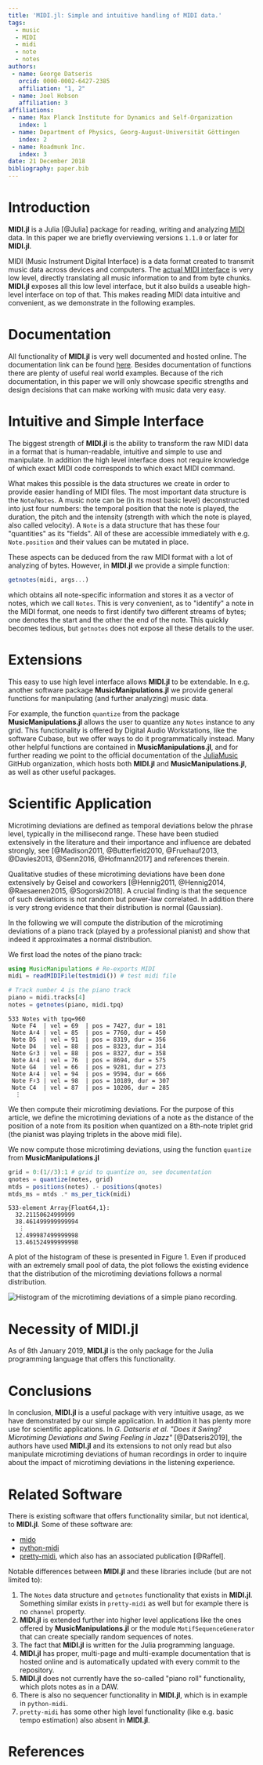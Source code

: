 ```yaml
---
title: 'MIDI.jl: Simple and intuitive handling of MIDI data.'
tags:
  - music
  - MIDI
  - midi
  - note
  - notes
authors:
 - name: George Datseris
   orcid: 0000-0002-6427-2385
   affiliation: "1, 2"
 - name: Joel Hobson
   affiliation: 3
affiliations:
 - name: Max Planck Institute for Dynamics and Self-Organization
   index: 1
 - name: Department of Physics, Georg-August-Universität Göttingen
   index: 2
 - name: Roadmunk Inc.
   index: 3
date: 21 December 2018
bibliography: paper.bib
---
```



# Introduction
**MIDI.jl** is a Julia [@Julia] package for reading, writing and analyzing [MIDI](https://www.midi.org/specifications) data. In this paper we are briefly overviewing versions `1.1.0` or later for **MIDI.jl**.

MIDI (Music Instrument Digital Interface) is a data format created to transmit music data across devices and computers. The [actual MIDI interface](https://www.midi.org/specifications) is very low level, directly translating all music information to and from byte chunks.
**MIDI.jl** exposes all this low level interface, but it also builds a useable high-level interface on top of that. This makes reading MIDI data intuitive and convenient, as we demonstrate in the following examples.

# Documentation
All functionality of **MIDI.jl** is very well documented and hosted online. The documentation link can be found [here](https://juliamusic.github.io/JuliaMusic_documentation.jl/latest/).
Besides documentation of functions there are plenty of useful real world examples.
Because of the rich documentation, in this paper we will only showcase specific strengths and design decisions that can make working with music data very easy.

# Intuitive and Simple Interface
The biggest strength of **MIDI.jl** is the ability to transform the raw MIDI data in a format that is human-readable, intuitive and simple to use and manipulate. In addition the high level interface does not require knowledge of which exact MIDI code corresponds to which exact MIDI command.

What makes this possible is the data structures we create in order to provide easier handling of MIDI files. The most important data structure is the `Note`/`Notes`. A music note can be (in its most basic level) deconstructed into just four numbers: the temporal position that the note is played, the duration, the pitch and the intensity (strength with which the note is played, also called velocity). A `Note` is a data structure that has these four "quantities" as its "fields". All of these are accessible immediately with e.g. `Note.position` and their values can be mutated in place.

These aspects can be deduced from the raw MIDI format with a lot of analyzing of bytes. However, in **MIDI.jl** we provide a simple function:
```julia
getnotes(midi, args...)
```
which obtains all note-specific information and stores it as a vector of notes, which we call `Notes`. This is very convenient, as to "identify" a note in the MIDI format, one needs to first identify two different streams of bytes; one denotes the start and the other the end of the note. This quickly becomes tedious, but `getnotes` does not expose all these details to the user.

# Extensions
This easy to use high level interface allows **MIDI.jl** to be extendable. In e.g. another software package **MusicManipulations.jl** we provide general functions for manipulating (and further analyzing) music data.

For example, the function `quantize` from the package **MusicManipulations.jl** allows the user to quantize any `Notes` instance to any grid. This functionality is offered by Digital Audio Workstations, like the software Cubase, but we offer ways to do it programmatically instead. Many other helpful functions are contained in **MusicManipulations.jl**, and for further reading we point to the official documentation of the [JuliaMusic](https://juliamusic.github.io/JuliaMusic_documentation.jl/latest/) GitHub organization, which hosts both **MIDI.jl** and **MusicManipulations.jl**, as well as other useful packages.


# Scientific Application
Microtiming deviations are defined as temporal deviations below the phrase level, typically in the millisecond range. These have been studied extensively in the literature and their importance and influence are debated strongly, see  [@Madison2011, @Butterfield2010, @Fruehauf2013, @Davies2013, @Senn2016, @Hofmann2017] and references therein.

Qualitative studies of these microtiming deviations have been done extensively by Geisel and coworkers [@Hennig2011, @Hennig2014, @Raesaenen2015, @Sogorski2018]. A crucial finding is that the sequence of such deviations is not random but power-law correlated. In addition there is very strong evidence that their distribution is normal (Gaussian).

In the following we will compute the distribution of the microtiming deviations of a piano track (played by a professional pianist) and show that indeed it approximates a normal distribution.

We first load the notes of the piano track:
```julia
using MusicManipulations # Re-exports MIDI
midi = readMIDIFile(testmidi()) # test midi file

# Track number 4 is the piano track
piano = midi.tracks[4]
notes = getnotes(piano, midi.tpq)
```
```
533 Notes with tpq=960
 Note F4  | vel = 69  | pos = 7427, dur = 181
 Note A♯4 | vel = 85  | pos = 7760, dur = 450
 Note D5  | vel = 91  | pos = 8319, dur = 356
 Note D4  | vel = 88  | pos = 8323, dur = 314
 Note G♯3 | vel = 88  | pos = 8327, dur = 358
 Note A♯4 | vel = 76  | pos = 8694, dur = 575
 Note G4  | vel = 66  | pos = 9281, dur = 273
 Note A♯4 | vel = 94  | pos = 9594, dur = 666
 Note F♯3 | vel = 98  | pos = 10189, dur = 307
 Note C4  | vel = 87  | pos = 10206, dur = 285
  ⋮
```
We then compute their microtiming deviations. For the purpose of this article, we define the microtiming deviations of a note as the distance of the position of a note from its position when quantized on a 8th-note triplet grid (the pianist was playing triplets in the above midi file).

We now compute those microtiming deviations, using the function `quantize` from **MusicManipulations.jl**
```julia
grid = 0:(1//3):1 # grid to quantize on, see documentation
qnotes = quantize(notes, grid)
mtds = positions(notes) .- positions(qnotes)
mtds_ms = mtds .* ms_per_tick(midi)
```
```
533-element Array{Float64,1}:
  32.21150624999999
  38.461499999999994
   ⋮
  12.499987499999998
  13.461524999999998
```
A plot of the histogram of these is presented in Figure 1. Even if produced with an extremely small pool of data, the plot follows the existing evidence that the distribution of the microtiming deviations follows a normal distribution.

![Histogram of the microtiming deviations of a simple piano recording.](mtd_hist.png)

# Necessity of MIDI.jl

As of 8th January 2019, **MIDI.jl** is the only package for the Julia programming language that offers this functionality.

# Conclusions
In conclusion, **MIDI.jl** is a useful package with very intuitive usage, as we have demonstrated by our simple application. In addition it has plenty more use for scientific applications. In *G. Datseris et al. "Does it Swing? Microtiming Deviations and Swing Feeling in Jazz"* [@Datseris2019], the authors have used **MIDI.jl** and its extensions to not only read but also manipulate microtiming deviations of human recordings in order to inquire about the impact of microtiming deviations in the listening experience.

# Related Software
There is existing software that offers functionality similar, but not identical, to **MIDI.jl**. Some of these software are:

* [mido](https://github.com/mido/mido)
* [python-midi](https://github.com/vishnubob/python-midi)
* [pretty-midi](https://github.com/craffel/pretty-midi), which also has an associated publication [@Raffel].

Notable differences between **MIDI.jl** and these libraries include (but are not limited to):

1. The `Notes` data structure and `getnotes` functionality that exists in **MIDI.jl**. Something similar exists in `pretty-midi` as well but for example there is no `channel` property.
2. **MIDI.jl** is extended further into higher level applications like the ones offered by **MusicManipulations.jl** or the module `MotifSequenceGenerator` that can create specially random sequences of notes.
3. The fact that **MIDI.jl** is written for the Julia programming language.
4. **MIDI.jl** has proper, multi-page and multi-example documentation that is hosted online and is automatically updated with every commit to the repository.
4. **MIDI.jl** does not currently have the so-called "piano roll" functionality, which plots notes as in a DAW.
5. There is also no sequencer functionality in **MIDI.jl**, which is in example in `python-midi`.
6. `pretty-midi` has some other high level functionality (like e.g. basic tempo estimation) also absent in **MIDI.jl**.

# References
